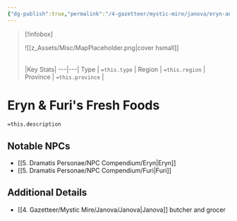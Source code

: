 ```yaml
---
{"dg-publish":true,"permalink":"/4-gazetteer/mystic-mire/janova/eryn-and-furi-s-fresh-foods/","noteIcon":""}
---
```



> [!infobox]
> 
> ![[z_Assets/Misc/MapPlaceholder.png\|cover hsmall]]
> ###### 
> |Key Stats|
> ---|---|
> Type | `=this.type` |
> Region | `=this.region` |
> Province | `=this.province` |

# Eryn & Furi's Fresh Foods

 `=this.description`

## Notable NPCs 
- [[5. Dramatis Personae/NPC Compendium/Eryn\|Eryn]]
- [[5. Dramatis Personae/NPC Compendium/Furi\|Furi]]

## Additional Details
- [[4. Gazetteer/Mystic Mire/Janova/Janova\|Janova]] butcher and grocer

